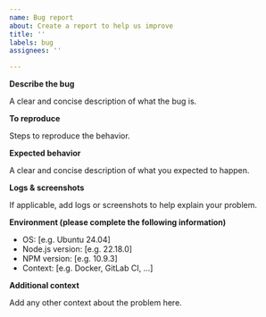 ```yaml
---
name: Bug report
about: Create a report to help us improve
title: ''
labels: bug
assignees: ''

---
```


**Describe the bug**

A clear and concise description of what the bug is.

**To reproduce**

Steps to reproduce the behavior.

**Expected behavior**

A clear and concise description of what you expected to happen.

**Logs & screenshots**

If applicable, add logs or screenshots to help explain your problem.

**Environment (please complete the following information)**

- OS: [e.g. Ubuntu 24.04]
- Node.js version: [e.g. 22.18.0]
- NPM version: [e.g. 10.9.3]
- Context: [e.g. Docker, GitLab CI, ...]

**Additional context**

Add any other context about the problem here.
